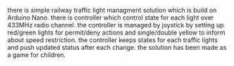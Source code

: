 there is simple railway traffic light managment solution which is build on Arduino Nano.
there is controller which control state for each light over 433MHz radio channel.
the controller is managed by joystick by setting up red/green lights for permit/deny actions and single/double yellow to inform about speed restriction.
the controller keeps states for each traffic lights and push updated status after each change.
the solution has been made as a game for children.
